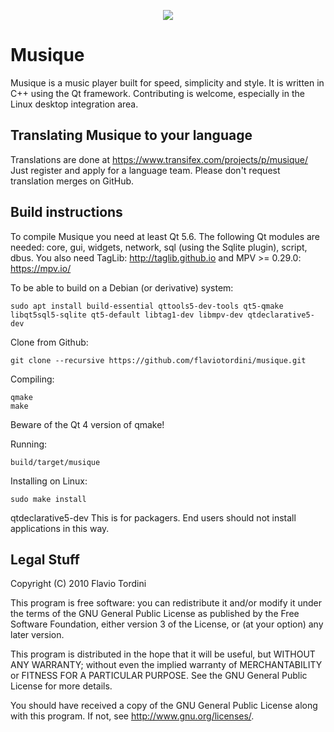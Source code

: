 <p align="center">
<img src="https://flavio.tordini.org/files/products/musique.png">
</p>

# Musique
Musique is a music player built for speed, simplicity and style. It is written in C++ using the Qt framework. Contributing is welcome, especially in the Linux desktop integration area.

## Translating Musique to your language
Translations are done at https://www.transifex.com/projects/p/musique/
Just register and apply for a language team. Please don't request translation merges on GitHub.

## Build instructions
To compile Musique you need at least Qt 5.6. The following Qt modules are needed: core, gui, widgets, network, sql (using the Sqlite plugin), script, dbus. You also need TagLib: http://taglib.github.io and MPV >= 0.29.0: https://mpv.io/

To be able to build on a Debian (or derivative) system:

	sudo apt install build-essential qttools5-dev-tools qt5-qmake libqt5sql5-sqlite qt5-default libtag1-dev libmpv-dev qtdeclarative5-dev

Clone from Github:

    git clone --recursive https://github.com/flaviotordini/musique.git

Compiling:

    qmake
    make

Beware of the Qt 4 version of qmake!

Running:

	build/target/musique

Installing on Linux:
    
    sudo make install
qtdeclarative5-dev
This is for packagers. End users should not install applications in this way.

## Legal Stuff
Copyright (C) 2010 Flavio Tordini

This program is free software: you can redistribute it and/or modify
it under the terms of the GNU General Public License as published by
the Free Software Foundation, either version 3 of the License, or
(at your option) any later version.

This program is distributed in the hope that it will be useful,
but WITHOUT ANY WARRANTY; without even the implied warranty of
MERCHANTABILITY or FITNESS FOR A PARTICULAR PURPOSE.  See the
GNU General Public License for more details.

You should have received a copy of the GNU General Public License
along with this program.  If not, see <http://www.gnu.org/licenses/>.

